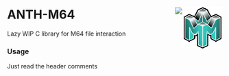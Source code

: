 # ANTH-M64  <img src="https://github.com/Aurumaker72/ANTH-M64/blob/main/anthm64.png" align="right" />  <img src="https://forthebadge.com/images/badges/made-with-c.svg" align="right" />


Lazy WIP C library for M64 file interaction

### Usage
Just read the header comments
